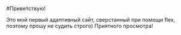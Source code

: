 #Приветствую!
<br>

Это мой первый адаптивный сайт, сверстанный при помощи flex, поэтому прошу не судить строго)
Приятного просмотра!

